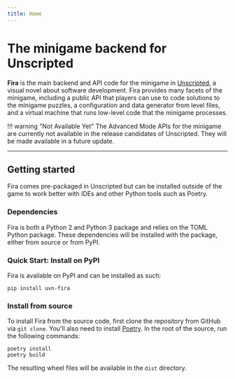 ```yaml
---
title: Home
---
```


# The minigame backend for Unscripted

**Fira** is the main backend and API code for the minigame in [Unscripted](https://unscripted.marquiskurt.net), a visual novel about software development. Fira provides many facets of the minigame, including a public API that players can use to code solutions to the minigame puzzles, a configuration and data generator from level files, and a virtual machine that runs low-level code that the minigame processes.

!!! warning "Not Available Yet"
    The Advanced Mode APIs for the minigame are currently not available in the release candidates of Unscripted. They will be made available in a future update.

---

## Getting started

Fira comes pre-packaged in Unscripted but can be installed outside of the game to work better with IDEs and other Python tools such as Poetry.

### Dependencies

Fira is both a Python 2 and Python 3 package and relies on the TOML Python package. These dependencies will be installed with the package, either from source or from PyPI.

### Quick Start: Install on PyPI

Fira is available on PyPI and can be installed as such:

```
pip install uvn-fira
```

### Install from source

To install Fira from the source code, first clone the repository from GitHub via `git clone`. You'll also need to install [Poetry](https://python-poetry.org). In the root of the source, run the following commands:

```
poetry install
poetry build
```

The resulting wheel files will be available in the `dist` directory.
